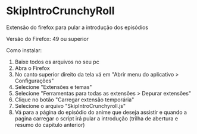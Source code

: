 # SkipIntroCrunchyRoll
Extensão do firefox para pular a introdução dos episódios

Versão do Firefox: 49 ou superior

Como instalar: 

1. Baixe todos os arquivos no seu pc
2. Abra o Firefox 
3. No canto superior direito da tela vá em "Abrir menu do aplicativo > Configurações"
4. Selecione "Extensões e temas"
5. Selecione "Ferramentas para todas as extensões > Depurar extensões"
6. Clique no botão "Carregar extensão temporária"
7. Selecione o arquivo "SkipIntroCrunchyroll.js"
8. Vá para a página do episódio do anime que deseja assistir e quando a pagina carregar o script irá pular a introdução (trilha de abertura e resumo do capitulo anterior) 



